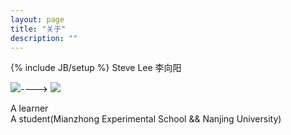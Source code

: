 ```yaml
---
layout: page
title: "关于"
description: ""
---
```

{% include JB/setup %}
Steve Lee 李向阳

![](http://dogsteve.com/me2.png)---->
![](http://dogsteve.com/me.png)

A learner  
A student(Mianzhong Experimental School && Nanjing University)  
